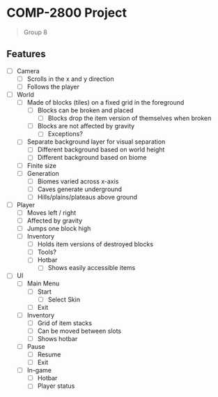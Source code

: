 # COMP-2800 Project
> Group 8

## Features
- [ ] Camera
	- [ ] Scrolls in the x and y direction
	- [ ] Follows the player
- [ ] World
	- [ ] Made of blocks (tiles) on a fixed grid in the foreground
		- [ ] Blocks can be broken and placed
			- [ ] Blocks drop the item version of themselves when broken
		- [ ] Blocks are not affected by gravity
			- [ ] Exceptions?
	- [ ] Separate background layer for visual separation
		- [ ] Different background based on world height
		- [ ] Different background based on biome
	- [ ] Finite size
	- [ ] Generation
		- [ ] Biomes varied across x-axis
		- [ ] Caves generate underground
		- [ ] Hills/plains/plateaus above ground
- [ ] Player
	- [ ] Moves left / right
	- [ ] Affected by gravity
	- [ ] Jumps one block high
	- [ ] Inventory
		- [ ] Holds item versions of destroyed blocks
		- [ ] Tools?
		- [ ] Hotbar
			- [ ] Shows easily accessible items
- [ ] UI
	- [ ] Main Menu
		- [ ] Start
			- [ ] Select Skin
		- [ ] Exit
	- [ ] Inventory
		- [ ] Grid of item stacks
		- [ ] Can be moved between slots
		- [ ] Shows hotbar
	- [ ] Pause
		- [ ] Resume
		- [ ] Exit
	- [ ] In-game
		- [ ] Hotbar
		- [ ] Player status